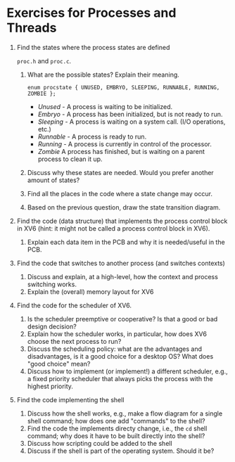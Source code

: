 # Exercises for Processes and Threads

1. Find the states where the process states are defined

    `proc.h` and `proc.c`.
    1. What are the possible states? Explain their meaning.

        `enum procstate { UNUSED, EMBRYO, SLEEPING, RUNNABLE, RUNNING, ZOMBIE };`
        
        - *Unused* - A process is waiting to be initialized.
        - *Embryo* - A process has been initialized, but is not ready to run.
        - *Sleeping* - A process is waiting on a system call. (I/O operations, etc.)
        - *Runnable* - A process is ready to run.
        - *Running* - A process is currently in control of the processor.
        - *Zombie* A process has finished, but is waiting on a parent process to clean it up.
        
    1. Discuss why these states are needed. Would you prefer another amount of states?
    1. Find all the places in the code where a state change may occur.
    1. Based on the previous question, draw the state transition diagram.
1. Find the code (data structure) that implements the process control block in XV6 (hint: it might not be called a process control block in XV6).

    1. Explain each data item in the PCB and why it is needed/useful in the PCB. 

1. Find the code that switches to another process (and switches contexts)

    1. Discuss and explain, at a high-level, how the context and process switching works.
    1. Explain the (overall) memory layout for XV6 

1. Find the code for the scheduler of XV6.

    1. Is the scheduler preemptive or cooperative? Is that a good or bad design decision?
    1. Explain how the scheduler works, in particular, how does XV6 choose the next process to run?
    1. Discuss the scheduling policy: what are the advantages and disadvantages, is it a good choice for a desktop OS? What does "good choice" mean?
    1. Discuss how to implement (or implement!) a different scheduler, e.g., a fixed priority scheduler that always picks the process with the highest priority. 

1. Find the code implementing the shell

    1. Discuss how the shell works, e.g., make a flow diagram for a single shell command; how does one add "commands" to the shell?
    1. Find the code the implements directy change, i.e., the `cd` shell command; why does it have to be built directly into the shell?
    1. Discuss how scripting could be added to the shell
    1. Discuss if the shell is part of the operating system. Should it be? 

